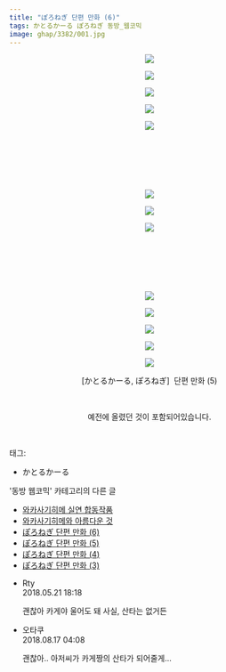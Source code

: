 ```yaml
---
title: "ぽろねぎ 단편 만화 (6)"
tags: かとるかーる ぽろねぎ 동방_웹코믹
image: ghap/3382/001.jpg
---
```

<div class="article">
<p style="text-align: center; clear: none; float: none;"><img src="{{ site.nasurl }}/ghap/3382/001.jpg"/></p>
<p style="text-align: center; clear: none; float: none;"><img src="{{ site.nasurl }}/ghap/3382/002.jpg"/></p>
<p style="text-align: center; clear: none; float: none;"><img src="{{ site.nasurl }}/ghap/3382/003.jpg"/></p>
<p style="text-align: center; clear: none; float: none;"><img src="{{ site.nasurl }}/ghap/3382/004.jpg"/></p>
<p style="text-align: center; clear: none; float: none;"><img src="{{ site.nasurl }}/ghap/3382/005.jpg"/></p>
<p style="text-align: center; clear: none; float: none;"><br/></p>
<p style="text-align: center; clear: none; float: none;"><br/></p>
<p style="text-align: center; clear: none; float: none;"><br/></p>
<p style="text-align: center; clear: none; float: none;"><img src="{{ site.nasurl }}/ghap/3382/006.jpg"/></p>
<p style="text-align: center; clear: none; float: none;"><img src="{{ site.nasurl }}/ghap/3382/007.jpg"/></p>
<p style="text-align: center; clear: none; float: none;"><img src="{{ site.nasurl }}/ghap/3382/008.jpg"/></p>
<p style="text-align: center; clear: none; float: none;"><br/></p>
<p style="text-align: center; clear: none; float: none;"><br/></p>
<p style="text-align: center; clear: none; float: none;"><br/></p>
<p style="text-align: center; clear: none; float: none;"><img src="{{ site.nasurl }}/ghap/3382/009.jpg"/></p>
<p style="text-align: center; clear: none; float: none;"><img src="{{ site.nasurl }}/ghap/3382/010.jpg"/></p>
<p style="text-align: center; clear: none; float: none;"><img src="{{ site.nasurl }}/ghap/3382/011.jpg"/></p>
<p style="text-align: center; clear: none; float: none;"><img src="{{ site.nasurl }}/ghap/3382/012.jpg"/></p>
<p style="text-align: center; clear: none; float: none;"><img src="{{ site.nasurl }}/ghap/3382/013.jpg"/></p>
<p style="text-align: center; clear: none; float: none;">[かとるかーる, ぽろねぎ]  단편 만화 (5)</p>
<p style="text-align: center; clear: none; float: none;"><br/></p>
<p style="text-align: center; clear: none; float: none;">예전에 올렸던 것이 포함되어있습니다.</p>
<p><br/></p>
</div><div class="tagTrail">
<p>태그: </p>
<ul>
<li>かとるかーる</li>
</ul>
</div><div class="another">
<p>'동방 웹코믹' 카테고리의 다른 글</p>
<ul>
<li><a href="/2017-06-16-ghap_3396">와카사기히메 실연 합동작품</a></li>
<li><a href="/2017-06-16-ghap_3395">와카사기히메와 아름다운 것</a></li>
<li><a href="/2017-06-16-ghap_3382">ぽろねぎ 단편 만화 (6)</a></li>
<li><a href="/2017-06-16-ghap_3381">ぽろねぎ 단편 만화 (5)</a></li>
<li><a href="/2017-06-16-ghap_3380">ぽろねぎ 단편 만화 (4)</a></li>
<li><a href="/2017-06-16-ghap_3379">ぽろねぎ 단편 만화 (3)</a></li>
</ul>
</div><div class="cb_module cb_fluid">
<div class="cb_wrt cb_profile">
<div class="comment">
<ul>
<li class="cb_thumb_off" id="comment15259694">
<div class="cb_comment_area">
<div class="cb_info_area">
<div class="cb_section">
<span class="cb_nick_name">Rty</span>
</div>
<div class="cb_section">
<span class="cb_date">2018.05.21 18:18 </span>
</div>
</div>
<div class="cb_dsc_comment">
<p class="cb_dsc">
											괜찮아 카게야 울어도 돼 사실, 산타는 없거든
										</p>
</div>
</div></li>
<li class="cb_thumb_off" id="comment15310528">
<div class="cb_comment_area">
<div class="cb_info_area">
<div class="cb_section">
<span class="cb_nick_name">오타쿠</span>
</div>
<div class="cb_section">
<span class="cb_date">2018.08.17 04:08 </span>
</div>
</div>
<div class="cb_dsc_comment">
<p class="cb_dsc">
											괜찮아.. 아저씨가 카게짱의 산타가 되어줄게...
										</p>
</div>
</div></li>
</ul>
</div>
</div><!-- commentList close -->
</div>